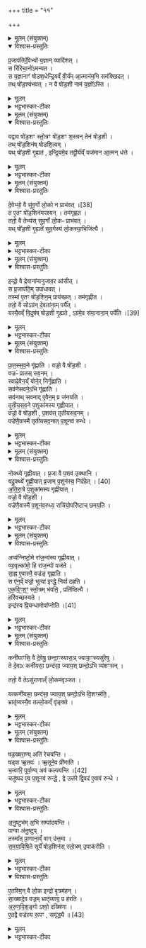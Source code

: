 +++
title = "११"

+++

<details><summary>मूलम् (संयुक्तम्)</summary>

प्र॒जाप॑तिर्दे॒वेभ्यो॑ य॒ज्ञान्व्यादि॑श॒थ्स रि॑रिचा॒नो॑ऽमन्यत॒ स य॒ज्ञानाꣳ॑ षोडश॒धेन्द्रि॒यव्ँवी॒र्य॑मा॒त्मान॑म॒भि सम॑क्खिद॒त्तथ्षो॑ड॒श्य॑भव॒न्न वै षो॑ड॒शी नाम॑ य॒ज्ञो᳚ऽस्ति॒
</details>

<details open><summary>विश्वास-प्रस्तुतिः</summary>

प्र॒जाप॑तिर्दे॒वेभ्यो॑ य॒ज्ञान् व्यादि॑शत् ।  
स रि॑रिचा॒नो॑ऽमन्यत ।  
स य॒ज्ञानाꣳ॑ षोडश॒धेन्द्रि॒यव्ँ वी॒र्य॑म् आ॒त्मान॑म॒भि सम॑क्खिदत् ।  
तथ् षो॑ड॒श्य॑भवत् ।
न वै षो॑ड॒शी नाम॑ य॒ज्ञो᳚ऽस्ति ।  
</details>

<details><summary>मूलम्</summary>

प्र॒जाप॑तिर्दे॒वेभ्यो॑ य॒ज्ञान् व्यादि॑शत् ।  
स रि॑रिचा॒नो॑ऽमन्यत ।  
स य॒ज्ञानाꣳ॑ षोडश॒धेन्द्रि॒यव्ँ वी॒र्य॑म् आ॒त्मान॑म॒भि सम॑क्खिदत् ।  
तथ् षो॑ड॒श्य॑भवत् ।
न वै षो॑ड॒शी नाम॑ य॒ज्ञो᳚ऽस्ति ।  
</details>

<details><summary>भट्टभास्कर-टीका</summary>

1प्रजापतिर्देवेभ्य इत्यादि ॥ रिरिचानः रिक्तोहमित्यमन्यत प्रजापतिः । अथ तथा मन्यमानस्सः यज्ञानामिन्द्रियं च वीर्यं च षोडशधा षोडशप्रकारभिन्नं समक्खिदत् समुदपादयत् । क्खिद दैन्ये, व्यञ्जनद्वयादिः । किमर्थम् ?आत्मानमभिलक्ष्य, आत्मार्थमिति यावत् । लक्षणे अभेः कर्मप्रवचनीयत्वम् । तत्तथा षोडशधा कृतमिन्द्रियादिकं षोडशीनाम क्रतुरभवत्, न खल्वन्यः षोडशी नाम संज्ञिभूतः क्रतुरस्ति मुक्त्वेमं षोडशधा कृतं यज्ञम् ॥
</details>

<details><summary>मूलम् (संयुक्तम्)</summary>

यद्वाव षो॑ड॒शꣳ स्तो॒त्रꣳ षो॑ड॒शꣳ श॒स्त्रन्तेन॑ षोड॒शी तथ्षो॑ड॒शिन॑ष्षोडशि॒त्वय्ँयथ्षो॑ड॒शी गृ॒ह्यत॑ इन्द्रि॒यमे॒व तद्वी॒र्य॑य्ँयज॑मान आ॒त्मन्ध॑त्ते
</details>

<details open><summary>विश्वास-प्रस्तुतिः</summary>

यद्वाव षो॑ड॒शꣳ स्तो॒त्रꣳ षो॑ड॒शꣳ श॒स्त्रन् तेन॑ षोड॒शी ।   
तथ् षो॑ड॒शिन॑ष् षोडशि॒त्वम् ।  
यथ् षो॑ड॒शी गृ॒ह्यत॑ , इन्द्रि॒यमे॒व तद्वी॒र्य॑य्ँ यज॑मान आ॒त्मन् ध॑त्ते ।  
</details>

<details><summary>मूलम्</summary>

यद्वाव षो॑ड॒शꣳ स्तो॒त्रꣳ षो॑ड॒शꣳ श॒स्त्रन् तेन॑ षोड॒शी ।   
तथ् षो॑ड॒शिन॑ष् षोडशि॒त्वम् ।  
यथ् षो॑ड॒शी गृ॒ह्यत॑ , इन्द्रि॒यमे॒व तद्वी॒र्य॑य्ँ यज॑मान आ॒त्मन् ध॑त्ते ।  
</details>

<details><summary>भट्टभास्कर-टीका</summary>

2इदानीं कस्य षोडशधा करणेन षोडशी यज्ञस्समभवदित्याह - यद्वा वेत्यादि ॥ गतम् । षोडशानां पूरणं षोडशं, तेन तद्वान् षोडशी, सामर्थ्यात् षोडशस्तोत्रशस्त्रयोगात् षोडशित्त्वमस्येत्युक्तं भवति । नान्येन षोडशेन तद्वानिति । तदेतद्यज्ञस्य षोडशित्वम् । यदित्यादि । गतम् ॥
</details>

<details><summary>मूलम् (संयुक्तम्)</summary>

दे॒वेभ्यो॒ वै सु॑व॒र्गो लो॒कः [38]  
न प्राभ॑व॒त्त ए॒तꣳ षो॑ड॒शिन॑मपश्य॒न्तम॑गृह्णत॒ ततो॒ वै तेभ्य॑स्सुव॒र्गो लो॒कᳶ प्राभ॑व॒द्यथ्षो॑ड॒शी गृ॒ह्यते॑ सुव॒र्गस्य॑ लो॒कस्या॒भिजि॑त्या॒
</details>

<details open><summary>विश्वास-प्रस्तुतिः</summary>

दे॒वेभ्यो॒ वै सु॑व॒र्गो लो॒को न प्राभ॑वत् ।[38]  
त ए॒तꣳ षो॑ड॒शिन॑मपश्यन् । तम॑गृह्णत ।  
ततो॒ वै तेभ्य॑स् सुव॒र्गो लो॒कᳶ प्राभ॑वत् ।  
यथ् षो᳚ड॒शी गृ॒ह्यते॑ सुव॒र्गस्य॑ लो॒कस्या॒भिजि॑त्यै ।  
</details>

<details><summary>मूलम्</summary>

दे॒वेभ्यो॒ वै सु॑व॒र्गो लो॒को न प्राभ॑वत् ।[38]  
त ए॒तꣳ षो॑ड॒शिन॑मपश्यन् । तम॑गृह्णत ।  
ततो॒ वै तेभ्य॑स् सुव॒र्गो लो॒कᳶ प्राभ॑वत् ।  
यथ् षो᳚ड॒शी गृ॒ह्यते॑ सुव॒र्गस्य॑ लो॒कस्या॒भिजि॑त्यै ।  
</details>

<details><summary>भट्टभास्कर-टीका</summary>

3देवेभ्य इत्यादि ॥ न प्राभवत् न पर्याप्त आसीत् । गतमन्यत् ॥ +++( सम्पादकटिप्पनी - विस्तृतं व्याख्यानमन्यत्र मृग्यम् । )+++
</details>

<details><summary>मूलम् (संयुक्तम्)</summary>

इन्द्रो॒ वै दे॒वाना॑मानुजाव॒र आ॑सी॒थ्स प्र॒जाप॑ति॒मुपा॑धाव॒त्तस्मा॑ ए॒तꣳ षो॑ड॒शिन॒म्प्राय॑च्छ॒त्तम॑गृह्णीत॒ ततो॒ वै सोऽग्र॑न्दे॒वता॑ना॒म्पर्यै॒द्यस्यै॒वव्ँवि॒दुष॑ष्षोड॒शी गृ॒ह्यते᳚ [39]  
अग्र॑मे॒व स॑मा॒नाना॒म्पर्ये॑ति
</details>

<details open><summary>विश्वास-प्रस्तुतिः</summary>

इन्द्रो॒ वै दे॒वाना॑मानुजाव॒र आ॑सीत् ।  
स प्र॒जाप॑ति॒म् उपा॑धावत् ।  
तस्मा॑ ए॒तꣳ षो॑ड॒शिन॒म् प्राय॑च्छत् । तम॑गृह्णीत ।   
ततो॒ वै सोऽग्र॑न् दे॒वता॑ना॒म् पर्यै᳚त् ।  
यस्यै॒वव्ँ वि॒दुष॑ष् षोड॒शी गृ॒ह्यते , ऽग्र॑मे॒व स॑मा॒नाना॒म् पर्ये॑ति ।[39]  
</details>

<details><summary>मूलम्</summary>

इन्द्रो॒ वै दे॒वाना॑मानुजाव॒र आ॑सीत् ।  
स प्र॒जाप॑ति॒म् उपा॑धावत् ।  
तस्मा॑ ए॒तꣳ षो॑ड॒शिन॒म् प्राय॑च्छत् । तम॑गृह्णीत ।   
ततो॒ वै सोऽग्र॑न् दे॒वता॑ना॒म् पर्यै᳚त् ।  
यस्यै॒वव्ँ वि॒दुष॑ष् षोड॒शी गृ॒ह्यते , ऽग्र॑मे॒व स॑मा॒नाना॒म् पर्ये॑ति ।[39]  
</details>

<details><summary>भट्टभास्कर-टीका</summary>

4इन्द्रो वा इत्यादि ॥ अनुजावरः कनिष्ठैश्वर्योपजीवी, स एवानुजावरः । स्वार्थिकोण् । गतमन्यत् । अग्रं प्राधान्यं देवतानां पर्यैत् अगच्छत् ॥
</details>

<details><summary>मूलम् (संयुक्तम्)</summary>

प्रातस्सव॒ने गृ॑ह्णाति॒ वज्रो॒ वै षो॑ड॒शी वज्रᳶ॑ प्रातस्सव॒नꣳ स्वादे॒वैन॒य्ँयोने॒र्निर्गृ॑ह्णाति॒ सव॑नेसवने॒ऽभि गृ॑ह्णाति॒ सव॑नाथ्सवनादे॒वैन॒म्प्र ज॑नयति तृतीयसव॒ने प॒शुका॑मस्य गृह्णीया॒द्वज्रो॒ वै षो॑ड॒शी प॒शव॑स्तृतीयसव॒नव्वँज्रे॑णै॒वास्मै॑ तृतीयसव॒नात्प॒शूनव॑ रुन्द्धे॒
</details>

<details open><summary>विश्वास-प्रस्तुतिः</summary>

प्रा॒त॒स्स॒व॒ने गृ॑ह्णाति । वज्रो॒ वै षो॑ड॒शी ।  
वज्रᳶ॑ प्रातस् सव॒नम् ।  
स्वादे॒वैन॒य्ँ योने॒र् निर्गृ॑ह्णाति ।  
सव॑नेसवने॒ऽभि गृ॑ह्णाति ।  
सव॑नाथ् सवनाद् ए॒वैन॒म् प्र ज॑नयति ।  
तृ॒ती॒य॒स॒व॒ने प॒शुका॑मस्य गृह्णीयात् ।  
वज्रो॒ वै षो॑ड॒शी , प॒शव॑स् तृतीयसव॒नम् ।  
वज्रे॑णै॒वास्मै॑ तृतीयसव॒नात् प॒शूनव॑ रुन्धे ।  
</details>

<details><summary>मूलम्</summary>

प्रा॒त॒स्स॒व॒ने गृ॑ह्णाति । वज्रो॒ वै षो॑ड॒शी ।  
वज्रᳶ॑ प्रातस् सव॒नम् ।  
स्वादे॒वैन॒य्ँ योने॒र् निर्गृ॑ह्णाति ।  
सव॑नेसवने॒ऽभि गृ॑ह्णाति ।  
सव॑नाथ् सवनाद् ए॒वैन॒म् प्र ज॑नयति ।  
तृ॒ती॒य॒स॒व॒ने प॒शुका॑मस्य गृह्णीयात् ।  
वज्रो॒ वै षो॑ड॒शी , प॒शव॑स् तृतीयसव॒नम् ।  
वज्रे॑णै॒वास्मै॑ तृतीयसव॒नात् प॒शूनव॑ रुन्धे ।  
</details>

<details><summary>भट्टभास्कर-टीका</summary>

5प्रातस्सवनेत्यादयः पक्षभेदाः । वज्रो वा इत्यादि । वज्रवदनिष्टनिवारणहेतुत्वात् । स्वादेव योनेः कारणात् निर्गृह्णाति निष्कृष्यैनं गृह्णाति । सवनेसवने इत्यादि । गतम् । तृतीयसवने इति । एवकारसंयोगः खादिरीष्विवेति केचित् । अनियम इत्यन्ये ॥
</details>

<details><summary>मूलम् (संयुक्तम्)</summary>

नोक्थ्ये॑ गृह्णीयात्प्र॒जा वै प॒शव॑ उ॒क्थानि॒ यदु॒क्थ्ये᳚ [40]  
गृ॒ह्णी॒यात्प्र॒जाम्प॒शून॑स्य॒ निर्द॑हेदतिरा॒त्रे प॒शुका॑मस्य गृह्णीया॒द्वज्रो॒ वै षो॑ड॒शी वज्रे॑णै॒वास्मै॑ प॒शून॑व॒रुध्य॒ रात्रि॑यो॒परि॑ष्टाच्छमय॒त्य्
</details>

<details open><summary>विश्वास-प्रस्तुतिः</summary>

नोक्थ्ये॑ गृह्णीयात् । प्र॒जा वै प॒शव॑ उ॒क्थानि ।  
यदु॒क्थ्ये᳚ गृ॒ह्णी॒यात्  प्र॒जाम् प॒शून॑स्य॒ निर्द॑हेत् । [40]   
अ॒ति॒रा॒त्रे प॒शुका॑मस्य गृह्णीयात् ।  
वज्रो॒ वै षो॑ड॒शी ।  
वज्रे॑णै॒वास्मै॑ प॒शून॑व॒रुध्य॒ रात्रि॑यो॒परि॑ष्टाच् छमय॒ति ।  
</details>

<details><summary>मूलम्</summary>

नोक्थ्ये॑ गृह्णीयात् । प्र॒जा वै प॒शव॑ उ॒क्थानि ।  
यदु॒क्थ्ये᳚ गृ॒ह्णी॒यात्  प्र॒जाम् प॒शून॑स्य॒ निर्द॑हेत् । [40]   
अ॒ति॒रा॒त्रे प॒शुका॑मस्य गृह्णीयात् ।  
वज्रो॒ वै षो॑ड॒शी ।  
वज्रे॑णै॒वास्मै॑ प॒शून॑व॒रुध्य॒ रात्रि॑यो॒परि॑ष्टाच् छमय॒ति ।  
</details>

<details><summary>भट्टभास्कर-टीका</summary>

6नोक्थ्य इति ॥ निषेधविधिः । गतः । अतिरात्रे पशुकामत्येति । ... वेद्येति गम्यते । वज्रेण पशूनवरुद्ध्य रात्रिया रात्रिपर्यायैः उपरिष्ठादूर्ध्वकालं शमयति पशून्, वज्राभिपीडितानां शान्ति सुखं करोति ॥
</details>

<details><summary>मूलम् (संयुक्तम्)</summary>

अप्य॑ग्निष्टो॒मे रा॑ज॒न्य॑स्य गृह्णीयाद्व्या॒वृत्का॑मो॒ हि रा॑ज॒न्यो॑ यज॑ते सा॒ह्न ए॒वास्मै॒ वज्र॑ङ्गृह्णाति॒ स ए॑न॒व्ँवज्रो॒ भूत्या॑ इन्द्धे॒ निर्वा दहत्येकवि॒ꣳ॒शꣳ स्तो॒त्रम्भ॑वति॒ प्रति॑ष्ठित्यै॒ हरि॑वच्छस्यत॒ इन्द्र॑स्य प्रि॒यन्धाम॑ [41]  
उपा᳚प्नोति॒
</details>

<details open><summary>विश्वास-प्रस्तुतिः</summary>

अप्य॑ग्निष्टो॒मे रा॑ज॒न्य॑स्य गृह्णीयात् ।   
व्या॒वृत्का॑मो॒ हि रा॑ज॒न्यो॑ यज॑ते ।  
सा॒ह्न ए॒वास्मै॒ वज्र॑ङ् गृह्णाति ।  
स ए॑न॒व्ँ वज्रो॒ भूत्या॑ इन्द्धे॒ निर्वा दहति ।  
ए॒क॒वि॒ꣳ॒श॒ꣳ॒ स्तो॒त्रम् भ॑वति॒ , प्रति॑ष्ठित्यै ।  
हरि॑वच्छस्यते ।  
इन्द्र॑स्य प्रि॒यन्धामोपा᳚प्नोति ।[41]   
</details>

<details><summary>मूलम्</summary>

अप्य॑ग्निष्टो॒मे रा॑ज॒न्य॑स्य गृह्णीयात् ।   
व्या॒वृत्का॑मो॒ हि रा॑ज॒न्यो॑ यज॑ते ।  
सा॒ह्न ए॒वास्मै॒ वज्र॑ङ् गृह्णाति ।  
स ए॑न॒व्ँ वज्रो॒ भूत्या॑ इन्द्धे॒ निर्वा दहति ।  
ए॒क॒वि॒ꣳ॒श॒ꣳ॒ स्तो॒त्रम् भ॑वति॒ , प्रति॑ष्ठित्यै ।  
हरि॑वच्छस्यते ।  
इन्द्र॑स्य प्रि॒यन्धामोपा᳚प्नोति ।[41]   
</details>

<details><summary>भट्टभास्कर-टीका</summary>

7अप्यग्निष्टोम इति ॥ अग्निष्टोमे राजन्यस्य क्षत्रियस्य गृह्णीयात् । हेतुमाह - व्यावृत्काम हान । प्राधान्यकामो हि राजन्यो यजते । ततस्स एकाहे एकस्मिन्नेव दिने अस्मै एतदर्थं वज्रं गृह्णाति । योग्निष्टोम एकाहे गृह्णाति स च ग्रहणं वज्र एव भूत्वा भूत्यर्थं व्यावृत्यर्थं च इन्धे दीपयति निर्दहति नितरां दहति वा । तत्र एकविंशं एकविंशतिस्तोत्रीयं स्तोत्रं एव भवति, तत्प्रतिष्ठित्यै, अनिर्दाहाय च भवति । हरिशब्दवत् शस्त्रं शस्यते तस्य । तथा सति इन्द्रस्य प्रियं धामोपाप्नोति उपागच्छति ॥
</details>

<details><summary>मूलम् (संयुक्तम्)</summary>

कनी॑याꣳसि॒ वै दे॒वेषु॒ छन्दा॒ꣳ॒स्यास॒ञ्ज्याया॒ꣳ॒स्यसु॑रेषु॒ ते दे॒वाᳵ कनी॑यसा॒ छन्द॑सा॒ ज्याय॒श्छन्दो॒ऽभि व्य॑शꣳस॒न्ततो॒ वै तेऽसु॑राणाल्ँलो॒कम॑वृञ्जत॒ यत्कनी॑यसा॒ छन्द॑सा॒ ज्याय॒श्छन्दो॒ऽभि वि॒शꣳस॑ति॒ भ्रातृ॑व्यस्यै॒व तल्लो॒कव्ँवृ॑ङ्क्ते॒
</details>

<details open><summary>विश्वास-प्रस्तुतिः</summary>

कनी॑याꣳसि॒ वै दे॒वेषु॒ छन्दा॒ꣳ॒स्यास॒ञ् ज्याया॒ꣳ॒स्यसु॑रेषु ।  
ते दे॒वाᳵ कनी॑यसा॒ छन्द॑सा॒ ज्याय॒श् छन्दो॒ऽभि व्य॑शꣳसन् ।

ततो॒ वै तेऽसु॑राणाल्ँ लो॒कम॑वृञ्जत ।

यत्कनी॑यसा॒ छन्द॑सा॒ ज्याय॒श् छन्दो॒ऽभि वि॒शꣳस॑ति॒ ,  
भ्रातृ॑व्यस्यै॒व तल्लो॒कव्ँ वृ॑ङ्क्ते ।  
</details>

<details><summary>मूलम्</summary>

कनी॑याꣳसि॒ वै दे॒वेषु॒ छन्दा॒ꣳ॒स्यास॒ञ् ज्याया॒ꣳ॒स्यसु॑रेषु ।  
ते दे॒वाᳵ कनी॑यसा॒ छन्द॑सा॒ ज्याय॒श् छन्दो॒ऽभि व्य॑शꣳसन् ।

ततो॒ वै तेऽसु॑राणाल्ँ लो॒कम॑वृञ्जत ।

यत्कनी॑यसा॒ छन्द॑सा॒ ज्याय॒श् छन्दो॒ऽभि वि॒शꣳस॑ति॒ ,  
भ्रातृ॑व्यस्यै॒व तल्लो॒कव्ँ वृ॑ङ्क्ते ।  
</details>

<details><summary>भट्टभास्कर-टीका</summary>

8कनीयांसि वा इत्यादि ॥ अल्पतराक्षराणि गायत्र्यादीनि, ज्यायांसि प्रवृद्धाक्षराणि पाङ्क्तादीनि । अथ ते देवाः कनीयसा छन्दसा ज्यायश्छन्दोभिव्यशंसन् अभिक्रम्य विहृत्याशंसन् । गायत्रीं पङ्क्ता, उष्णिहं बृहत्या, विराजं त्रिष्टुभा । ततस्ते देवाः असुराणां लोकमवृञ्जत । यदित्यादि । गतम् । विहृतषोडशिनमधिकृत्येदमुच्यते ॥
</details>

<details><summary>मूलम् (संयुक्तम्)</summary>

षड॒ख्षरा॒ण्यति॑ रेचयन्ति॒ षड्वा ऋ॒तव॑ ऋ॒तूने॒व प्री॑णाति च॒त्वारि॒ पूर्वा॒ण्यव॑ कल्पयन्ति [42]  
चतु॑ष्पद ए॒व प॒शूनव॑ रुन्द्धे॒ द्वे उत्त॑रे द्वि॒पद॑ ए॒वाव॑ रुन्द्धेऽनु॒ष्टुभ॑म॒भि सम्पा॑दयन्ति॒ वाग्वा अ॑नु॒ष्टुप्तस्मा᳚त्प्रा॒णाना॒व्ँवागु॑त्त॒मा स॑मयाविषि॒ते सूर्ये॑ षोड॒शिन॑स्स्तो॒त्रमु॒पाक॑रोत्ये॒तस्मि॒न्वै लो॒क इन्द्रो॑ वृ॒त्रम॑हन्थ्सा॒ख्षादे॒व वज्र॒म्भ्रातृ॑व्याय॒ प्र ह॑रत्यरुणपिश॒ङ्गोऽश्वो॒ दख्षि॑णै॒तद्वै वज्र॑स्य रू॒पꣳ समृ॑द्ध्यै ॥ [43]  
</details>

<details open><summary>विश्वास-प्रस्तुतिः</summary>

षड॒ख्षरा॒ण्य् अति॑ रेचयन्ति ।  
षड्वा ऋ॒तवः॑ । ऋ॒तूने॒व प्री॑णाति ।  
च॒त्वारि॒ पूर्वा॒ण्य् अव॑ कल्पयन्ति ।[42]  
चतु॑ष्पद ए॒व प॒शूनव॑ रुन्द्धे॒ , द्वे उत्त॑रे द्वि॒पद॑ ए॒वाव॑ रुन्धे ।  
</details>

<details><summary>मूलम्</summary>

षड॒ख्षरा॒ण्य् अति॑ रेचयन्ति ।  
षड्वा ऋ॒तवः॑ । ऋ॒तूने॒व प्री॑णाति ।  
च॒त्वारि॒ पूर्वा॒ण्य् अव॑ कल्पयन्ति ।[42]  
चतु॑ष्पद ए॒व प॒शूनव॑ रुन्द्धे॒ , द्वे उत्त॑रे द्वि॒पद॑ ए॒वाव॑ रुन्धे ।  
</details>

<details><summary>भट्टभास्कर-टीका</summary>

9षडक्षराणीत्यादि ॥ कनीयसा ज्यायश्छन्दसि अनुष्टुभाकारे शंसन्तश्शंसितारः षडक्षराणि अस्मिन् शस्त्रे अतिरेचयन्ति तेन ऋतवः प्रीता भवन्ति । अथ षण्णामक्षराणामवयुत्य वादः - चत्वारीत्यादि । पूर्वाणि पूर्वस्यामृचि भवानि, उत्तरे उत्तरस्यामृचि भवे द्वे अक्षरे अतिरिक्ते भवतः ।
</details>

<details open><summary>विश्वास-प्रस्तुतिः</summary>

अ॒नु॒ष्टुभ॑म् अ॒भि सम्पा॑दयन्ति ।  
वाग्वा अ॑नु॒ष्टुप् ।  
तस्मा᳚त् प्रा॒णाना॒व्ँ वाग् उ॑त्त॒मा ।  
स॒म॒या॒वि॒षि॒ते सूर्ये॑ षोड॒शिन॑स् स्तो॒त्रम् उ॒पाक॑रोति ।  
</details>

<details><summary>मूलम्</summary>

अ॒नु॒ष्टुभ॑म् अ॒भि सम्पा॑दयन्ति ।  
वाग्वा अ॑नु॒ष्टुप् ।  
तस्मा᳚त् प्रा॒णाना॒व्ँ वाग् उ॑त्त॒मा ।  
स॒म॒या॒वि॒षि॒ते सूर्ये॑ षोड॒शिन॑स् स्तो॒त्रम् उ॒पाक॑रोति ।  
</details>

<details><summary>भट्टभास्कर-टीका</summary>

अनुष्टुभमिति । अनुष्टुप्संपत्तिमभिलक्ष्य आनुष्टुभेनैव छन्दसा शस्त्रं संपादयन्ति । तथा पङ्क्त्या सह गायत्री पङ्क्त्या सह चतुष्षष्टिरक्षराणि द्वे अनुष्टुभौ । तथा उष्णिक् बृहत्या सह । तथैव विराट् द्विपदा त्रिष्टुभा सह । समयाविषिते अर्धास्तमिते सूर्ये षोडशिनो ग्रहस्य स्तोत्रमुपाकरोति । समयेत्यर्धनाम, विषितः विपूर्वात्स्यतेः निष्ठातः ।
</details>

<details open><summary>विश्वास-प्रस्तुतिः</summary>

ए॒तस्मि॒न् वै लो॒क इन्द्रो॑ वृ॒त्रम॑हन् ।  
सा॒ख्षादे॒व वज्र॒म् भ्रातृ॑व्याय॒ प्र ह॑रति ।  
अ॒रु॒ण॒पि॒श॒ङ्गो ऽश्वो॒ दख्षि॑णा ।  
ए॒तद्वै वज्र॑स्य रू॒पꣳ , समृ॑द्ध्यै ॥ [43]  
</details>

<details><summary>मूलम्</summary>

ए॒तस्मि॒न् वै लो॒क इन्द्रो॑ वृ॒त्रम॑हन् ।  
सा॒ख्षादे॒व वज्र॒म् भ्रातृ॑व्याय॒ प्र ह॑रति ।  
अ॒रु॒ण॒पि॒श॒ङ्गो ऽश्वो॒ दख्षि॑णा ।  
ए॒तद्वै वज्र॑स्य रू॒पꣳ , समृ॑द्ध्यै ॥ [43]  
</details>

<details><summary>भट्टभास्कर-टीका</summary>

एतस्मिन् लोके स्थाने अवकाशे पूर्वमिन्द्रो वृत्रं हतवान्, तस्मात्कालविशेषलाभात् वृद्ध्यै भवति यागः । किं च साक्षादव्यवधानेन वज्रं भ्रातृव्याय प्रहरति । अरुणपिशङ्गः अरुणमिश्रः पिशङ्गः, 'वर्णो वर्णेष्वतेन' इति व्यत्ययेन न प्रवर्त ते । एतद्वज्रस्य रूपम् । अश्वो दक्षिणा, समृद्ध्यै ॥

इति श्रीभट्टभास्करमिश्रविरचिते यजुर्वेदभाष्ये ज्ञानयज्ञाख्ये षष्ठकाण्डे षष्ठप्रश्ने एकादशोनुवाकः ॥

प्रपाठकः काण्डश्च समाप्तः ॥

ओम् ॥  
</details>